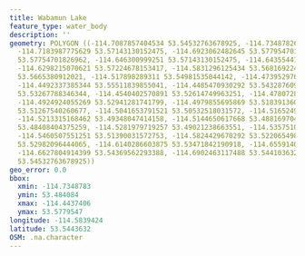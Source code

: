 ```yaml
---
title: Wabamun Lake
feature_type: water_body
description: ''
geometry: POLYGON ((-114.7087857404534 53.54532763678925, -114.7348782697428 53.55307884331139,
  -114.7183987775629 53.57143130152475, -114.6923062482645 53.57795470126753, -114.6703335920246
  53.57754701826962, -114.646300999251 53.57143130152475, -114.643554417221 53.56205215102563,
  -114.6298215070621 53.57224678153417, -114.5831296125434 53.5681692242181, -114.5645901838298
  53.5665380912021, -114.517898289311 53.54981535044142, -114.4739529768133 53.55511839855041,
  -114.4492337385344 53.55511839855041, -114.4485470930292 53.54328760963786, -114.4437405744744
  53.53267788346344, -114.4540402570891 53.52614749963251, -114.4780728498627 53.53553460975452,
  -114.4924924055269 53.52941281741799, -114.4979855695869 53.51839136091394, -114.5055386701716
  53.51267540260677, -114.5041653791521 53.50532518031572, -114.5165249982915 53.49919902130068,
  -114.5213315168462 53.49348047414158, -114.5144650617668 53.48816970405488, -114.5165249982915
  53.48408404375259, -114.5281979719257 53.49021238663551, -114.5357510725104 53.50246641627693,
  -114.5460507551251 53.51390031572753, -114.5824429670292 53.52206549837761, -114.5872494855839
  53.52982096444065, -114.6140286603875 53.53471842190918, -114.6559140363605 53.53390221833043,
  -114.6627804914399 53.54369562293388, -114.6902463117488 53.54410363229707, -114.7087857404534
  53.54532763678925))
geo_error: 0.0
bbox:
  xmin: -114.7348783
  ymin: 53.484084
  xmax: -114.4437406
  ymax: 53.5779547
longitude: -114.5839424
latitude: 53.5443632
OSM: .na.character
---
```

